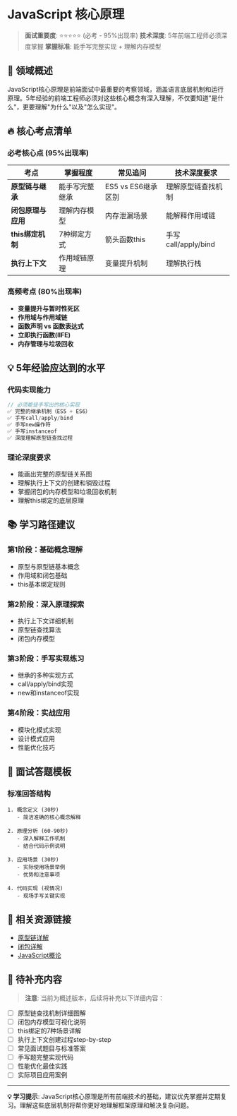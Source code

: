 # JavaScript 核心原理

> **面试重要度**: ⭐⭐⭐⭐⭐ (必考 - 95%出现率)
> **技术深度**: 5年前端工程师必须深度掌握
> **掌握标准**: 能手写完整实现 + 理解内存模型

## 📖 领域概述

JavaScript核心原理是前端面试中最重要的考察领域，涵盖语言底层机制和运行原理。5年经验的前端工程师必须对这些核心概念有深入理解，不仅要知道"是什么"，更要理解"为什么"以及"怎么实现"。

## 🔥 核心考点清单

### 必考核心点 (95%出现率)

| 考点 | 掌握程度 | 常见追问 | 技术深度要求 |
|------|----------|----------|--------------|
| **原型链与继承** | 能手写完整继承 | ES5 vs ES6继承区别 | 理解原型链查找机制 |
| **闭包原理与应用** | 理解内存模型 | 内存泄漏场景 | 能解释作用域链 |
| **this绑定机制** | 7种绑定方式 | 箭头函数this | 手写call/apply/bind |
| **执行上下文** | 作用域链原理 | 变量提升机制 | 理解执行栈 |

### 高频考点 (80%出现率)

- **变量提升与暂时性死区**
- **作用域与作用域链**
- **函数声明 vs 函数表达式**
- **立即执行函数(IIFE)**
- **内存管理与垃圾回收**

## 💡 5年经验应达到的水平

### 代码实现能力
```javascript
// 必须能徒手写出的核心实现
✅ 完整的继承机制（ES5 + ES6）
✅ 手写call/apply/bind
✅ 手写new操作符
✅ 手写instanceof
✅ 深度理解原型链查找过程
```

### 理论深度要求
- 能画出完整的原型链关系图
- 理解执行上下文的创建和销毁过程
- 掌握闭包的内存模型和垃圾回收机制
- 理解this绑定的底层原理

## 📚 学习路径建议

### 第1阶段：基础概念理解
- 原型与原型链基本概念
- 作用域和闭包基础
- this基本绑定规则

### 第2阶段：深入原理探索
- 执行上下文详细机制
- 原型链查找算法
- 闭包内存模型

### 第3阶段：手写实现练习
- 继承的多种实现方式
- call/apply/bind实现
- new和instanceof实现

### 第4阶段：实战应用
- 模块化模式实现
- 设计模式应用
- 性能优化技巧

## 🎯 面试答题模板

### 标准回答结构
```
1. 概念定义 (30秒)
   - 简洁准确的核心概念解释

2. 原理分析 (60-90秒)
   - 深入解释工作机制
   - 结合代码示例说明

3. 应用场景 (30秒)
   - 实际使用场景举例
   - 优势和注意事项

4. 代码实现 (视情况)
   - 现场手写关键实现
```

## 📖 相关资源链接

- [原型链详解](../javascript/interview-questions/01-core-concepts/prototype-chain.md)
- [闭包详解](../javascript/闭包.md)
- [JavaScript概论](../javascript/JavaScript概论.md)

## 🚧 待补充内容

> **注意**: 当前为概述版本，后续将补充以下详细内容：

- [ ] 原型链查找机制详细图解
- [ ] 闭包内存模型可视化说明
- [ ] this绑定的7种场景详解
- [ ] 执行上下文创建过程step-by-step
- [ ] 常见面试题目与标准答案
- [ ] 手写题完整实现代码
- [ ] 性能优化最佳实践
- [ ] 实际项目应用案例

---

**💡 学习提示**: JavaScript核心原理是所有前端技术的基础，建议优先掌握并定期复习。理解这些底层机制将帮你更好地理解框架原理和解决复杂问题。